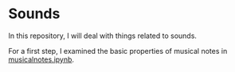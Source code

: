 # Sounds

In this repository, I will deal with things related to sounds. 


For a first step, I examined the basic properties of musical notes in [musicalnotes.ipynb]().
